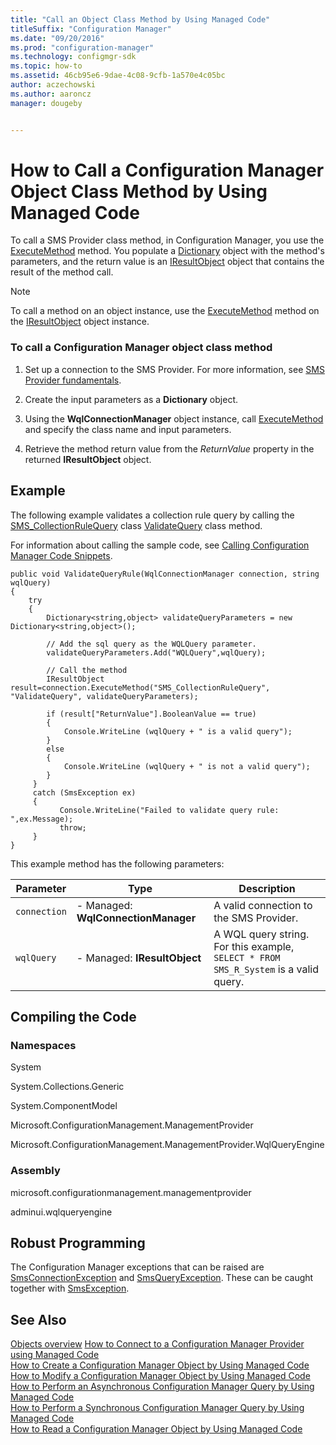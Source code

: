 ```yaml
---
title: "Call an Object Class Method by Using Managed Code"
titleSuffix: "Configuration Manager"
ms.date: "09/20/2016"
ms.prod: "configuration-manager"
ms.technology: configmgr-sdk
ms.topic: how-to
ms.assetid: 46cb95e6-9dae-4c08-9cfb-1a570e4c05bc
author: aczechowski
ms.author: aaroncz
manager: dougeby


---
```

# How to Call a Configuration Manager Object Class Method by Using Managed Code
To call a SMS Provider class method, in Configuration Manager, you use the [ExecuteMethod](/previous-versions/system-center/developer/cc146186(v=msdn.10)) method. You populate a [Dictionary](/previous-versions/visualstudio/visual-studio-6.0/aa239680(v=vs.60)) object with the method's parameters, and the return value is an [IResultObject](/previous-versions/system-center/developer/cc147376(v=msdn.10)) object that contains the result of the method call.  

> [!NOTE]
>  To call a method on an object instance, use the [ExecuteMethod](/previous-versions/system-center/developer/cc146233(v=msdn.10)) method on the [IResultObject](/previous-versions/system-center/developer/cc147376(v=msdn.10)) object instance.  

### To call a Configuration Manager object class method  

1.  Set up a connection to the SMS Provider. For more information, see [SMS Provider fundamentals](sms-provider-fundamentals.md).  

2.  Create the input parameters as a **Dictionary** object.  

3.  Using the **WqlConnectionManager** object instance, call [ExecuteMethod](/previous-versions/system-center/developer/cc146186(v=msdn.10)) and specify the class name and input parameters.  

4.  Retrieve the method return value from the *ReturnValue* property in the returned **IResultObject** object.  

## Example  
 The following example validates a collection rule query by calling the [SMS_CollectionRuleQuery](../../../develop/reference/core/clients/collections/sms_collectionrulequery-server-wmi-class.md) class [ValidateQuery](../../../develop/reference/core/clients/collections/validatequery-method-in-class-sms_collectionrulequery.md) class method.  

 For information about calling the sample code, see [Calling Configuration Manager Code Snippets](../../../develop/core/understand/calling-code-snippets.md).  

```  
public void ValidateQueryRule(WqlConnectionManager connection, string wqlQuery)  
{  
    try  
    {  
        Dictionary<string,object> validateQueryParameters = new Dictionary<string,object>();  

        // Add the sql query as the WQLQuery parameter.  
        validateQueryParameters.Add("WQLQuery",wqlQuery);  

        // Call the method  
        IResultObject result=connection.ExecuteMethod("SMS_CollectionRuleQuery", "ValidateQuery", validateQueryParameters);  

        if (result["ReturnValue"].BooleanValue == true)  
        {  
            Console.WriteLine (wqlQuery + " is a valid query");  
        }  
        else  
        {  
            Console.WriteLine (wqlQuery + " is not a valid query");  
        }  
     }  
     catch (SmsException ex)  
     {  
           Console.WriteLine("Failed to validate query rule: ",ex.Message);  
           throw;  
     }  
}  

```  

 This example method has the following parameters:  

|Parameter|Type|Description|  
|---------------|----------|-----------------|  
|`connection`|-   Managed: **WqlConnectionManager**|A valid connection to the SMS Provider.|  
|`wqlQuery`|-   Managed: **IResultObject**|A WQL query string. For this example, `SELECT * FROM SMS_R_System` is a valid query.|  

## Compiling the Code  

### Namespaces  
 System  

 System.Collections.Generic  

 System.ComponentModel  

 Microsoft.ConfigurationManagement.ManagementProvider  

 Microsoft.ConfigurationManagement.ManagementProvider.WqlQueryEngine  

### Assembly  
 microsoft.configurationmanagement.managementprovider  

 adminui.wqlqueryengine  

## Robust Programming  
 The Configuration Manager exceptions that can be raised are [SmsConnectionException](/previous-versions/system-center/developer/cc147431(v=msdn.10)) and [SmsQueryException](/previous-versions/system-center/developer/cc147436(v=msdn.10)). These can be caught together with [SmsException](/previous-versions/system-center/developer/cc147433(v=msdn.10)).  

## See Also  
 [Objects overview](configuration-manager-objects-overview.md)
 [How to Connect to a Configuration Manager Provider using Managed Code](../../../develop/core/understand/how-to-connect-to-an-sms-provider-by-using-managed-code.md)   
 [How to Create a Configuration Manager Object by Using Managed Code](../../../develop/core/understand/how-to-create-a-configuration-manager-object-by-using-managed-code.md)   
 [How to Modify a Configuration Manager Object by Using Managed Code](../../../develop/core/understand/how-to-modify-a-configuration-manager-object-by-using-managed-code.md)   
 [How to Perform an Asynchronous Configuration Manager Query by Using Managed Code](../../../develop/core/understand/how-to-perform-an-asynchronous-query-by-using-managed-code.md)   
 [How to Perform a Synchronous Configuration Manager Query by Using Managed Code](../../../develop/core/understand/how-to-perform-a-synchronous-configuration-manager-query-by-using-managed-code.md)   
 [How to Read a Configuration Manager Object by Using Managed Code](../../../develop/core/understand/how-to-read-a-configuration-manager-object-by-using-managed-code.md)